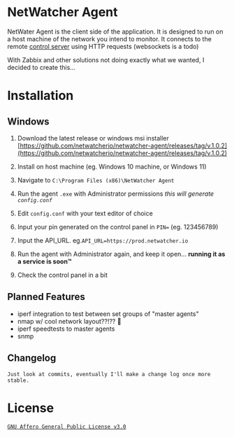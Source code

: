 # NetWatcher Agent

NetWater Agent is the client side of the application. It is designed to run on a host machine of the network you intend to monitor. It connects to the remote [control server](https://github.com/netwatcherio/netwatcher-control) using HTTP requests (websockets is a todo)

With Zabbix and other solutions not doing exactly what we wanted, I decided to create this...

# Installation
## Windows
1. Download the latest release or windows msi installer
   [https://github.com/netwatcherio/netwatcher-agent/releases/tag/v.1.0.2](https://github.com/netwatcherio/netwatcher-agent/releases/tag/v.1.0.2)
2. Install on host machine (eg. Windows 10 machine, or Windows 11)
3. Navigate to `C:\Program Files (x86)\NetWatcher Agent`
4. Run the agent `.exe` with Administrator permissions
   *this will generate `config.conf`*

5. Edit `config.conf` with your text editor of choice
6. Input your pin generated on the control panel in `PIN=` (eg. 123456789)
7. Input the API_URL. eg.`API_URL=https://prod.netwatcher.io`
8. Run the agent with Administrator again, and keep it open...
   **running it as a service is soon™️**
9. Check the control panel in a bit

## Planned Features
- iperf integration to test between set groups of "master agents"
- nmap w/ cool network layout??!?? 🤪
- iperf speedtests to master agents
- snmp

## Changelog
	Just look at commits, eventually I'll make a change log once more stable.

# License
[`GNU Affero General Public License v3.0`](https://github.com/netwatcherio/netwatcher-agent/blob/master/LICENSE.md)
